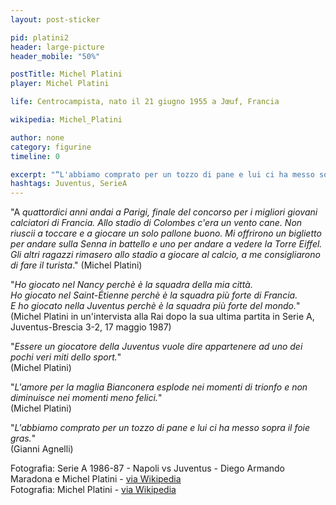 ```yaml
---
layout: post-sticker

pid: platini2
header: large-picture
header_mobile: "50%"

postTitle: Michel Platini
player: Michel Platini

life: Centrocampista, nato il 21 giugno 1955 a Jœuf, Francia

wikipedia: Michel_Platini

author: none
category: figurine
timeline: 0

excerpt: "“L'abbiamo comprato per un tozzo di pane e lui ci ha messo sopra il foie gras.” (Gianni Agnelli)"
hashtags: Juventus, SerieA
---
```

"A _quattordici anni andai a Parigi, finale del concorso per i migliori giovani calciatori di Francia. Allo stadio di Colombes c'era un vento cane. Non riuscii a toccare e a giocare un solo pallone buono. Mi offrirono un biglietto per andare sulla Senna in battello e uno per andare a vedere la Torre Eiffel. Gli altri ragazzi rimasero allo stadio a giocare al calcio, a me consigliarono di fare il turista_."
(Michel Platini)

"_Ho giocato nel Nancy perchè è la squadra della mia città.  
Ho giocato nel Saint-Étienne perchè è la squadra più forte di Francia.  
E ho giocato nella Juventus perchè è la squadra più forte del mondo._"  
(Michel Platini in un'intervista alla Rai dopo la sua ultima partita in Serie A, Juventus-Brescia 3-2, 17 maggio 1987)

"_Essere un giocatore della Juventus vuole dire appartenere ad uno dei pochi veri miti dello sport._"  
(Michel Platini)

"_L'amore per la maglia Bianconera esplode nei momenti di trionfo e non diminuisce nei momenti meno felici._"  
(Michel Platini)

"_L'abbiamo comprato per un tozzo di pane e lui ci ha messo sopra il foie gras._"  
(Gianni Agnelli)

<div class="post-disclaimer">Fotografia: Serie A 1986-87 - Napoli vs Juventus - Diego Armando Maradona e Michel Platini - <a href="//it.wikipedia.org/wiki/File:Serie_A_1986-87_-_Napoli_vs_Juventus_-_Diego_Armando_Maradona_e_Michel_Platini.jpg" title="Serie A 1986-87 - Napoli vs Juventus - Diego Armando Maradona e Michel Platini">via Wikipedia</a></div>

<div class="post-disclaimer">Fotografia: Michel Platini - <a href="https://it.wikipedia.org/w/index.php?curid=3308293" title="Michel Platini" target="_blank">via Wikipedia</a></div>
